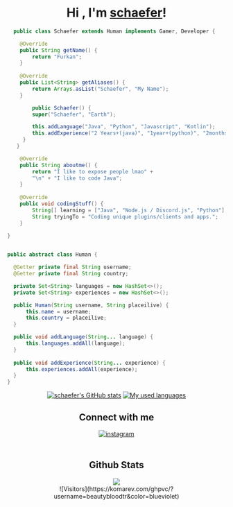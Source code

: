<div align="center">

<h1>Hi , I'm <a href="https://www.github.com/schaeferrr">schaefer</a>!</h1>
</div>

```java
  public class Schaefer extends Human implements Gamer, Developer {

	@Override
	public String getName() {
		return "Furkan";
	}
	
	@Override
	public List<String> getAliases() {
		return Arrays.asList("Schaefer", "My Name");
	}

        public Schaefer() {
        super("Schaefer", "Earth");

        this.addLanguage("Java", "Python", "Javascript", "Kotlin");
        this.addExperience("2 Years+(java)", "1year+(python)", "2months+(kotlin)", "1 year (js)");
     }
   }

	@Override
	public String aboutme() {
		return "I like to expose people lmao" +
		"\n" + "I like to code Java";
	}
    
	@Override
	public void codingStuff() {
		String[] learning = ["Java", "Node.js / Discord.js", "Python"];
		String tryingTo = "Coding unique plugins/clients and apps.";
	}
	
} 


public abstract class Human {

  @Getter private final String username;
  @Getter private final String country;

  private Set<String> languages = new HashSet<>();
  private Set<String> experiences = new HashSet<>();

  public Human(String username, String placeilive) {
      this.name = username;
      this.country = placeilive;
  }

  public void addLanguage(String... language) {
      this.languages.addAll(language);
  }
  
  public void addExperience(String... experience) {
      this.experiences.addAll(experience);
  }
}
```

<!--START_SECTION:waka-->




<!--END_SECTION:waka-->
<div align="center">
	
[![schaefer's GitHub stats](https://github-readme-stats.vercel.app/api?username=schaeferrr&show_icons=true&title_color=fff&icon_color=79ff97&text_color=9f9f9f&bg_color=151515&count_private=true)](https://github.com/schaeferrr) 
[![My used languages](https://github-readme-stats.vercel.app/api/top-langs/?username=schaeferrr&layout=compact&show_icons=true&title_color=fff&icon_color=79ff97&text_color=9f9f9f&bg_color=151515&count_private=true&langs_count=6)](https://github.com/schaeferrr)



## Connect with me  
<div align="center">
<a href="https://instagram.com/beautybloodtr" target="_blank">
<img src=https://img.shields.io/badge/instagram-%23000000.svg?&style=for-the-badge&logo=instagram&logoColor=white alt=instagram style="margin-bottom: 5px;" />
</a>
</div>  
  

<br/>  


## Github Stats  
<div align="center"><img src="https://github-readme-stats.vercel.app/api?username=beautybloodtr&show_icons=true&count_private=true&hide_border=true" align="center" /></div>
	<div align="center"> ![Visitors](https://komarev.com/ghpvc/?username=beautybloodtr&color=blueviolet) </div>

<br/>  


## 
   

<div align="center"></div>
<br />
